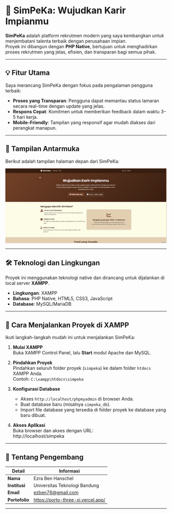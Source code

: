 # 🌟 SimPeKa: Wujudkan Karir Impianmu

**SimPeKa** adalah platform rekrutmen modern yang saya kembangkan untuk menjembatani talenta terbaik dengan perusahaan impian.  
Proyek ini dibangun dengan **PHP Native**, bertujuan untuk menghadirkan proses rekrutmen yang jelas, efisien, dan transparan bagi semua pihak.

---

## 💡 Fitur Utama
Saya merancang SimPeKa dengan fokus pada pengalaman pengguna terbaik:

- **Proses yang Transparan**: Pengguna dapat memantau status lamaran secara real-time dengan update yang jelas.  
- **Respons Cepat**: Komitmen untuk memberikan feedback dalam waktu 3–5 hari kerja.  
- **Mobile-Friendly**: Tampilan yang responsif agar mudah diakses dari perangkat manapun.  

---

## 📸 Tampilan Antarmuka
Berikut adalah tampilan halaman depan dari SimPeKa:

![Tampilan SimPeKa](screenshot/1.jpg)

---

## 🛠 Teknologi dan Lingkungan
Proyek ini menggunakan teknologi native dan dirancang untuk dijalankan di local server **XAMPP**.

- **Lingkungan**: XAMPP  
- **Bahasa**: PHP Native, HTML5, CSS3, JavaScript  
- **Database**: MySQL/MariaDB  

---

## 🚀 Cara Menjalankan Proyek di XAMPP
Ikuti langkah-langkah mudah ini untuk menjalankan SimPeKa:

1. **Mulai XAMPP**  
   Buka XAMPP Control Panel, lalu **Start** modul Apache dan MySQL.

2. **Pindahkan Proyek**  
   Pindahkan seluruh folder proyek (`simpeka`) ke dalam folder `htdocs` XAMPP Anda.  
   Contoh: `C:\xampp\htdocs\simpeka`

3. **Konfigurasi Database**  
   - Akses `http://localhost/phpmyadmin` di browser Anda.  
   - Buat database baru (misalnya `simpeka_db`).  
   - Import file database yang tersedia di folder proyek ke database yang baru dibuat.

4. **Akses Aplikasi**  
   Buka browser dan akses dengan URL:  
   http://localhost/simpeka

---

## 👤 Tentang Pengembang

| Detail      | Informasi |
|-------------|-----------|
| **Nama**    | Ezra Ben Hanschel |
| **Institusi** | Universitas Teknologi Bandung |
| **Email**   | ezben76@gmail.com |
| **Portofolio** | https://porto-three-xi.vercel.app/ |

---
